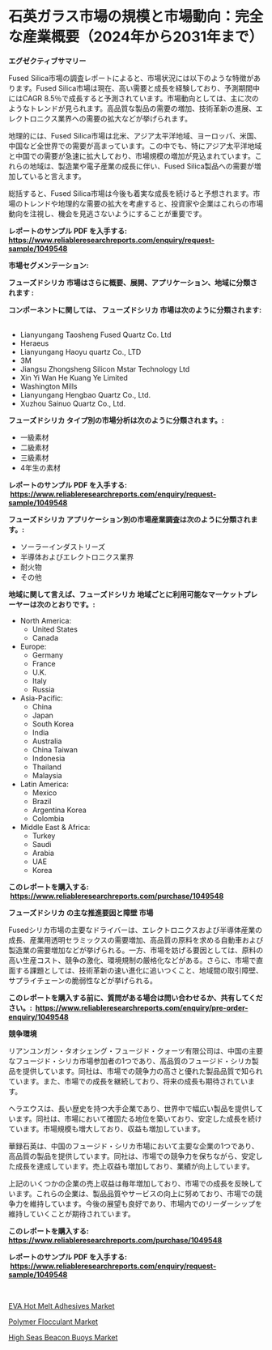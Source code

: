 <p><h1>石英ガラス市場の規模と市場動向：完全な産業概要（2024年から2031年まで）</h1></p><p><strong>エグゼクティブサマリー</strong></p>
<p><p>Fused Silica市場の調査レポートによると、市場状況には以下のような特徴があります。Fused Silica市場は現在、高い需要と成長を経験しており、予測期間中にはCAGR 8.5％で成長すると予測されています。市場動向としては、主に次のようなトレンドが見られます。高品質な製品の需要の増加、技術革新の進展、エレクトロニクス業界への需要の拡大などが挙げられます。</p><p>地理的には、Fused Silica市場は北米、アジア太平洋地域、ヨーロッパ、米国、中国など全世界での需要が高まっています。この中でも、特にアジア太平洋地域と中国での需要が急速に拡大しており、市場規模の増加が見込まれています。これらの地域は、製造業や電子産業の成長に伴い、Fused Silica製品への需要が増加していると言えます。</p><p>総括すると、Fused Silica市場は今後も着実な成長を続けると予想されます。市場のトレンドや地理的な需要の拡大を考慮すると、投資家や企業はこれらの市場動向を注視し、機会を見逃さないようにすることが重要です。</p></p>
<p><strong>レポートのサンプル PDF を入手する: <a href="https://www.reliableresearchreports.com/enquiry/request-sample/1049548">https://www.reliableresearchreports.com/enquiry/request-sample/1049548</a></strong></p>
<p><strong>市場セグメンテーション:</strong></p>
<p><strong> フューズドシリカ 市場はさらに概要、展開、アプリケーション、地域に分類されます :</strong></p>
<p><strong>コンポーネントに関しては、 フューズドシリカ 市場は次のように分類されます: &nbsp;</strong></p>
<p><ul><li>Lianyungang Taosheng Fused Quartz Co. Ltd</li><li>Heraeus</li><li>Lianyungang Haoyu quartz Co., LTD</li><li>3M</li><li>Jiangsu Zhongsheng Silicon Mstar Technology Ltd</li><li>Xin Yi Wan He Kuang Ye Limited</li><li>Washington Mills</li><li>Lianyungang Hengbao Quartz Co., Ltd.</li><li>Xuzhou Sainuo Quartz Co., Ltd.</li></ul></p>
<p><strong> フューズドシリカ タイプ別の市場分析は次のように分類されます。:</strong></p>
<p><ul><li>一級素材</li><li>二級素材</li><li>三級素材</li><li>4年生の素材</li></ul></p>
<p><strong>レポートのサンプル PDF を入手する: &nbsp;<a href="https://www.reliableresearchreports.com/enquiry/request-sample/1049548">https://www.reliableresearchreports.com/enquiry/request-sample/1049548</a></strong></p>
<p><strong> フューズドシリカ アプリケーション別の市場産業調査は次のように分類されます。:</strong></p>
<p><ul><li>ソーラーインダストリーズ</li><li>半導体およびエレクトロニクス業界</li><li>耐火物</li><li>その他</li></ul></p>
<p><strong>地域に関して言えば、フューズドシリカ 地域ごとに利用可能なマーケットプレーヤーは次のとおりです。:</strong></p>
<p><ul>
    <li>
        North America:
        <ul>
            <li>United States</li>
            <li>Canada</li>
        </ul>
    </li>
    <li>
        Europe:
        <ul>
            <li>Germany</li>
            <li>France</li>
            <li>U.K.</li>
            <li>Italy</li>
            <li>Russia</li>
        </ul>
    </li>
    <li>
        Asia-Pacific:
        <ul>
            <li>China</li>
            <li>Japan</li>
            <li>South Korea</li>
            <li>India</li>
            <li>Australia</li>
            <li>China Taiwan</li>
            <li>Indonesia</li>
            <li>Thailand</li>
            <li>Malaysia</li>
        </ul>
    </li>
    <li>
        Latin America:
        <ul>
            <li>Mexico</li>
            <li>Brazil</li>
            <li>Argentina Korea</li>
            <li>Colombia</li>
        </ul>
    </li>
    <li>
        Middle East & Africa:
        <ul>
            <li>Turkey</li>
            <li>Saudi</li>
            <li>Arabia</li>
            <li>UAE</li>
            <li>Korea</li>
        </ul>
    </li>
    </ul></p>
<p><strong>このレポートを購入する: &nbsp;<a href="https://www.reliableresearchreports.com/purchase/1049548">https://www.reliableresearchreports.com/purchase/1049548</a></strong></p>
<p><strong>フューズドシリカ の主な推進要因と障壁 市場</strong></p>
<p><p>Fusedシリカ市場の主要なドライバーは、エレクトロニクスおよび半導体産業の成長、産業用透明セラミックスの需要増加、高品質の原料を求める自動車および製造業の需要増加などが挙げられる。一方、市場を妨げる要因としては、原料の高い生産コスト、競争の激化、環境規制の厳格化などがある。さらに、市場で直面する課題としては、技術革新の速い進化に追いつくこと、地域間の取引障壁、サプライチェーンの脆弱性などが挙げられる。</p></p>
<p><strong>このレポートを購入する前に、質問がある場合は問い合わせるか、共有してください。:&nbsp; <a href="https://www.reliableresearchreports.com/enquiry/pre-order-enquiry/1049548">https://www.reliableresearchreports.com/enquiry/pre-order-enquiry/1049548</a></strong></p>
<p><strong>競争環境</strong></p>
<p><p>リアンユンガン・タオシェング・フュージド・クォーツ有限公司は、中国の主要なフュージド・シリカ市場参加者の1つであり、高品質のフュージド・シリカ製品を提供しています。同社は、市場での競争力の高さと優れた製品品質で知られています。また、市場での成長を継続しており、将来の成長も期待されています。</p><p>ヘラエウスは、長い歴史を持つ大手企業であり、世界中で幅広い製品を提供しています。同社は、市場において確固たる地位を築いており、安定した成長を続けています。市場規模も増大しており、収益も増加しています。</p><p>華録石英は、中国のフュージド・シリカ市場において主要な企業の1つであり、高品質の製品を提供しています。同社は、市場での競争力を保ちながら、安定した成長を達成しています。売上収益も増加しており、業績が向上しています。</p><p>上記のいくつかの企業の売上収益は毎年増加しており、市場での成長を反映しています。これらの企業は、製品品質やサービスの向上に努めており、市場での競争力を維持しています。今後の展望も良好であり、市場内でのリーダーシップを維持していくことが期待されています。</p></p>
<p><strong>このレポートを購入する: &nbsp; <a href="https://www.reliableresearchreports.com/purchase/1049548">https://www.reliableresearchreports.com/purchase/1049548</a></strong></p>
<p><strong>レポートのサンプル PDF を入手する: &nbsp;<a href="https://www.reliableresearchreports.com/enquiry/request-sample/1049548">https://www.reliableresearchreports.com/enquiry/request-sample/1049548</a></strong><strong></strong></p>
<p>&nbsp;</p>
<p><p><a href="https://github.com/Sinjinluong3e0awx2m195k76/Market-Research-Report-List-1/blob/main/eva-hot-melt-adhesives-market.md">EVA Hot Melt Adhesives Market</a></p><p><a href="https://github.com/shotows/Market-Research-Report-List-1/blob/main/polymer-flocculant-market.md">Polymer Flocculant Market</a></p><p><a href="https://view.publitas.com/reportprime-1/high-seas-beacon-buoys-market-furnish-information-about-market-size-market-share-market-dynamics-and-projections-spanning-from-2023-to-2030/">High Seas Beacon Buoys Market</a></p></p>